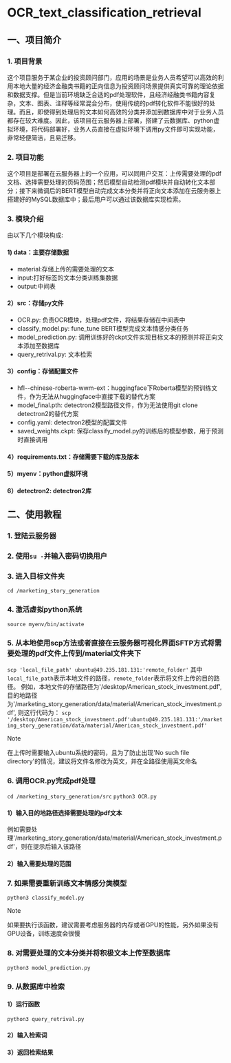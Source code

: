 # **OCR_text_classification_retrieval**
## **一、项目简介**
### **1. 项目背景**
这个项目服务于某企业的投资顾问部门，应用的场景是业务人员希望可以高效的利用本地大量的经济金融类书籍的正向信息为投资顾问场景提供真实可靠的理论依据和数据支撑。但是当前环境缺乏合适的pdf处理软件，且经济经融类书籍内容复杂，文本、图表、注释等经常混合分布，使用传统的pdf转化软件不能很好的处理。而且，即使得到处理后的文本如何高效的分类并添加到数据库中对于业务人员都存在较大难度。因此，该项目在云服务器上部署，搭建了云数据库、python虚拟环境，将代码部署好，业务人员直接在虚拟环境下调用py文件即可实现功能，非常轻便简洁，且易迁移。
### **2. 项目功能**
这个项目是部署在云服务器上的一个应用，可以同用户交互：上传需要处理的pdf文档、选择需要处理的页码范围；然后模型自动检测pdf模块并自动转化文本部分；接下来微调后的BERT模型自动完成文本分类并将正向文本添加在云服务器上搭建好的MySQL数据库中；最后用户可以通过该数据库实现检索。
### **3. 模块介绍**
由以下几个模块构成:
#### 1) data：主要存储数据
- material:存储上传的需要处理的文本
- input:打好标签的文本分类训练集数据
- output:中间表
#### 2）src：存储py文件
- OCR.py: 负责OCR模块，处理pdf文件，将结果存储在中间表中
- classify_model.py: fune_tune BERT模型完成文本情感分类任务
- model_prediction.py: 调用训练好的ckpt文件实现目标文本的预测并将正向文本添加至数据库
- query_retrival.py: 文本检索
#### 3）config：存储配置文件
- hfl--chinese-roberta-wwm-ext：huggingface下Roberta模型的预训练文件，作为无法从huggingface中直接下载的替代方案
- model_final.pth: detectron2模型路径文件，作为无法使用git clone detectron2的替代方案
- config.yaml: detectron2模型的配置文件
- saved_weights.ckpt: 保存classify_model.py的训练后的模型参数，用于预测时直接调用
#### 4）requirements.txt：存储需要下载的库及版本
#### 5）myenv：python虚拟环境
#### 6）detectron2: detectron2库
## **二、使用教程**
### **1. 登陆云服务器**
### **2. 使用`su -`并输入密码切换用户**
### **3. 进入目标文件夹**
`cd /marketing_story_generation`
### **4. 激活虚拟python系统**
`source myenv/bin/activate`
### **5. 从本地使用scp方法或者直接在云服务器可视化界面SFTP方式将需要处理的pdf文件上传到/material文件夹下**
`scp 'local_file_path' ubuntu@49.235.181.131:'remote_folder'`
其中`local_file_path`表示本地文件的路径，`remote_folder`表示将文件上传的目的路径。
例如，本地文件的存储路径为'/desktop/American_stock_investment.pdf', 目的地路径为'/marketing_story_generation/data/material/American_stock_investment.pdf', 则这行代码为：
`scp '/desktop/American_stock_investment.pdf'ubuntu@49.235.181.131:'/marketing_story_generation/data/material/American_stock_investment.pdf'`
> [!NOTE]
> 在上传时需要输入ubuntu系统的密码，且为了防止出现'No such file directory'的情况，建议将文件名修改为英文，并在全路径使用英文命名
### **6. 调用OCR.py完成pdf处理**
`cd /marketing_story_generation/src`
`python3 OCR.py`
#### 1）输入目的地路径选择需要处理的pdf文本
例如需要处理'/marketing_story_generation/data/material/American_stock_investment.pdf'，则在提示后输入该路径
#### 2）输入需要处理的范围
### **7. 如果需要重新训练文本情感分类模型**
`python3 classify_model.py`
> [!NOTE]
> 如果要执行该函数，建议需要考虑服务器的内存或者GPU的性能，另外如果没有GPU设备，训练速度会很慢
### **8. 对需要处理的文本分类并将积极文本上传至数据库**
`python3 model_prediction.py`
### **9. 从数据库中检索**
#### 1）运行函数
`python3 query_retrival.py`
#### 2）输入检索词
#### 3）返回检索结果

